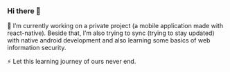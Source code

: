 ### Hi there 👋 
🌱 I’m currently working on a private project (a mobile application made with react-native). Beside that, I’m also trying to sync (trying to stay updated) with native android development and also learning some basics of web information security.  

⚡ Let this learning journey of ours never end.


<!--
**nirajniroula/nirajniroula** is a ✨ _special_ ✨ repository because its `README.md` (this file) appears on your GitHub profile.

Here are some ideas to get you started:

- 🔭 I’m currently working on ...
- 🌱 I’m currently learning ...
- 👯 I’m looking to collaborate on ...
- 🤔 I’m looking for help with ...
- 💬 Ask me about ...
- 📫 How to reach me: ...
- 😄 Pronouns: ...
- ⚡ Fun fact: ...
-->
